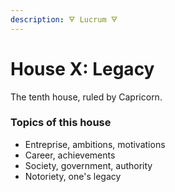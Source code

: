```yaml
---
description: 🜃 Lucrum 🜃
---
```


# House X: Legacy

The tenth house, ruled by Capricorn.



### Topics of this house

* Entreprise, ambitions, motivations
* Career, achievements
* Society, government, authority
* Notoriety, one's legacy



